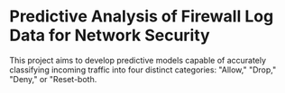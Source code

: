 # Predictive Analysis of Firewall Log Data for Network Security
This project aims to develop predictive models capable of accurately classifying incoming traffic into four distinct categories: "Allow," "Drop," "Deny," or "Reset-both.
